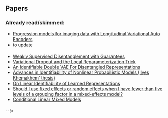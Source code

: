 ## Papers

### Already read/skimmed:

<ul style="margin:0 0 20px;">
  <li><a href="https://conferences.miccai.org/2022/papers/398-Paper0362.html"><autocolor>Progression models for imaging data with Longitudinal Variational Auto Encoders</autocolor></a></li>
  <li>to update</li>
</ul>



<!-- ### On my reading list:

<!-- <h4 style="margin:0 10px 0;">Journal Reviewers</h4> -->

<ul style="margin:0 0 20px;">
   <li><a href="https://openreview.net/pdf?id=HJgSwyBKvr"><autocolor>Weakly Supervised Disentanglement with Guarantees</autocolor></a></li>
  <li><a href="https://arxiv.org/pdf/1506.02557.pdf"><autocolor>Variational Dropout and
the Local Reparameterization Trick</autocolor></a></li>
  <li><a href="https://proceedings.mlr.press/v139/mita21a.html"><autocolor>An Identifiable Double VAE For Disentangled Representations</autocolor></a></li>
   <li><a href="https://discovery.ucl.ac.uk/id/eprint/10148091/2/phd_thesis_ilyes_khemakhem_17121553_final.pdf"><autocolor>Advances in Identifiability of Nonlinear Probabilistic Models (Ilyes Khemakhem' thesis)</autocolor></a></li>
  <li> <a href="https://arxiv.org/abs/2007.00810"><autocolor>On Linear Identifiability of Learned Representations</autocolor></a></li>
  <li> <a href="https://www.ncbi.nlm.nih.gov/pmc/articles/PMC8784019/"><autocolor>Should I use fixed effects or random effects when I have fewer than five levels of a grouping factor in a mixed-effects model?</autocolor></a></li>
  <li> <a href="https://www.jstor.org/stable/2685526"><autocolor>Conditional Linear Mixed Models</autocolor></a></li>
</ul>
--!>

